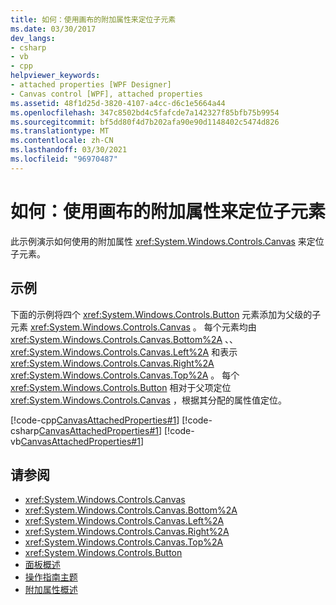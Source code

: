 ```yaml
---
title: 如何：使用画布的附加属性来定位子元素
ms.date: 03/30/2017
dev_langs:
- csharp
- vb
- cpp
helpviewer_keywords:
- attached properties [WPF Designer]
- Canvas control [WPF], attached properties
ms.assetid: 48f1d25d-3820-4107-a4cc-d6c1e5664a44
ms.openlocfilehash: 347c8502bd4c5fafcde7a142327f85bfb75b9954
ms.sourcegitcommit: bf5dd80f4d7b202afa90e90d1148402c5474d826
ms.translationtype: MT
ms.contentlocale: zh-CN
ms.lasthandoff: 03/30/2021
ms.locfileid: "96970487"
---
```

# <a name="how-to-use-the-attached-properties-of-canvas-to-position-child-elements"></a>如何：使用画布的附加属性来定位子元素
此示例演示如何使用的附加属性 <xref:System.Windows.Controls.Canvas> 来定位子元素。  
  
## <a name="example"></a>示例  
 下面的示例将四个 <xref:System.Windows.Controls.Button> 元素添加为父级的子元素 <xref:System.Windows.Controls.Canvas> 。 每个元素均由 <xref:System.Windows.Controls.Canvas.Bottom%2A> 、、 <xref:System.Windows.Controls.Canvas.Left%2A> 和表示 <xref:System.Windows.Controls.Canvas.Right%2A> <xref:System.Windows.Controls.Canvas.Top%2A> 。
每个 <xref:System.Windows.Controls.Button> 相对于父项定位 <xref:System.Windows.Controls.Canvas> ，根据其分配的属性值定位。  
  
 [!code-cpp[CanvasAttachedProperties#1](~/samples/snippets/cpp/VS_Snippets_Wpf/CanvasAttachedProperties/CPP/CanvasAttachedProps.cpp#1)]
 [!code-csharp[CanvasAttachedProperties#1](~/samples/snippets/csharp/VS_Snippets_Wpf/CanvasAttachedProperties/CSharp/CanvasAttachedProps.cs#1)]
 [!code-vb[CanvasAttachedProperties#1](~/samples/snippets/visualbasic/VS_Snippets_Wpf/CanvasAttachedProperties/VisualBasic/CanvasAttachedProps.vb#1)]  
  
## <a name="see-also"></a>请参阅

- <xref:System.Windows.Controls.Canvas>
- <xref:System.Windows.Controls.Canvas.Bottom%2A>
- <xref:System.Windows.Controls.Canvas.Left%2A>
- <xref:System.Windows.Controls.Canvas.Right%2A>
- <xref:System.Windows.Controls.Canvas.Top%2A>
- <xref:System.Windows.Controls.Button>
- [面板概述](panels-overview.md)
- [操作指南主题](canvas-how-to-topics.md)
- [附加属性概述](../advanced/attached-properties-overview.md)
